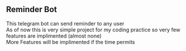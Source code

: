 ## Reminder Bot

This telegram bot can send reminder to any user\
As of now this is very simple project for my coding practice so very few features are implimented (almost none)\
More Features will be implimented if the time permits


